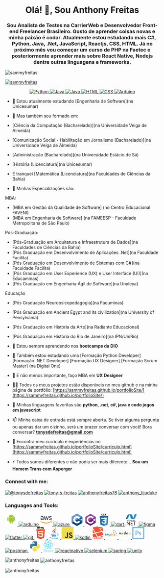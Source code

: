 <h1 align="center">Olá! 👋, Sou Anthony Freitas</h1>
<h3 align="center">Sou Analista de Testes na CarrierWeb e Desenvolvedor Front-end Freelancer Brasileiro. Gosto de aprender coisas novas e minha paixão é codar. Atualmente estou estudando mais C#, Python, Java, .Net, JavaScript, Reactjs, CSS, HTML. Já no próximo mês vou começar um curso de PHP na Faetec e posteriormente aprender mais sobre React Native, Nodejs dentre outras linguagens e frameworks.</h3>

<p align="left"> <img src="https://komarev.com/ghpvc/?username=sammyfreitas&label=Profile%20views&color=0e75b6&style=flat" alt="sammyfreitas" /> </p>

<p align="left"> <a href="https://github.com/ryo-ma/github-profile-trophy"><img src="https://github-profile-trophy.vercel.app/?username=sammyfreitas" alt="sammyfreitas" /></a> </p>




<p align="center">
	<a href="http://python.org/">
	  <img alt="Python" src="https://img.shields.io/static/v1?color=blue&label=Dev&message=Python&style=for-the-badge&logo=Python">
	</a>
  <a href="https://dev.java/">
	  <img alt="Java" src="https://img.shields.io/static/v1?color=red&label=Dev&message=Java&style=for-the-badge&logo=Java">
	</a>
	<a href="https://www.javascript.com/">
	  <img alt="Java" src="https://img.shields.io/static/v1?color=yellow&label=Dev&message=JavaScript&style=for-the-badge&logo=Javascript">
	</a>
  	<a href="http://html.com/">
	  <img alt="HTML" src="https://img.shields.io/static/v1?color=lightblue&label=Dev&message=HTML&style=for-the-badge&logo=HTML">
	</a>
  	</a>
  	<a href="https://orgmode.org/manual/CSS-support.html">
	  <img alt="CSS" src="https://img.shields.io/static/v1?color=orange&label=Dev&message=CSS&style=for-the-badge&logo=CSS">
	</a>
  <a href="https://www.arduino.cc/">
	  <img alt="Arduino" src="https://img.shields.io/static/v1?color=yellowgreen&label=Dev&message=Arduino&style=for-the-badge&logo=Arduino">
	</a>
  
</p>

- 🔭 Estou atualmente estudando [Engenharia de Software](na Unicesumar)
- 🔭 Mas também sou formado em:
- [Ciência da Computação (Bacharelado)](na Universidade Veiga de Almeida)
- [Comunicação Social - Habilitação em Jornalismo (Bacharelado)](na Universidade Veiga de Almeida)
- [Administração (Bacharelado)](na Universidade Estácio de Sá)
- [História (Licenciatura](na Unicesumar)
- E tranquei [Matemática (Licenciatura](na Faculdades de Ciências da Bahia)

- 🔭 Minhas Especializações são:

MBA:
- [MBA em Gestão da Qualidade de Software] (no Centro Educacional FAVENI)
- [MBA em Engenharia de Software] (na FAMEESP - Faculdade Metropolitana de São Paulo)

Pós-Graduação:
- [Pós-Graduação em Arquitetura e Infraestrutura de Dados](na Faculdades de Ciências da Bahia)
- [Pós Graduação em Desenvolvimento de Aplicações .Net](na Faculdade Facilita)
- [Pós Graduação em Desenvolvimento de Sistemas com C#](na Faculdade Facilita)
- [Pós Graduação em User Experience (UX) e User Interface (UI)](na Educaminas)
- [Pós Graduação em Engenharia Ágil de Software](na Unyleya)

Educação
- [Pós Graduação Neuropsicopedagogia](na Facuminas)
- [Pós Graduação em Ancient Egypt and its civilization](na University of Pensylvania)
- [Pós Graduação em História da Arte](na Radiante Educacional)
- [Pós Graduação em História do Rio de Janeiro](na IPN/UniRio)


- 🌱 Estou sempre aprendendo nos **bootcamps da DIO**

- 👯 Também estou estudando uma [Formação Python Developer] [Formação .NET Developer] [Formação UX Designer] [Formação Scrum Master] (na Digital One)

- 🤝 E não menos importante, faço MBA em **UX Designer**

- 👨‍💻 Todos os meus projetos estão disponíveis no meu github e na minha página de portfólio: [https://sammyfreitas.github.io/portfolioSite/](https://sammyfreitas.github.io/portfolioSite/)

- 💬 Minhas linguagens favoritas são **python, .net, c#, java e codo jogos em javascript**

- 📫 Minha caixa de entrada está sempre aberta. Se tiver alguma pergunta ou apenas dar um oizinho, será um prazer conversar com você! Bora conversar? **tonysdefreitas@gmail.com**

- 📄 Encontra meu curriculo e experiências no [https://sammyfreitas.github.io/portfolioSite/curriculo.html](https://sammyfreitas.github.io/portfolioSite/curriculo.html)

- ⚡ Todos somos diferentes e não podia ser mais diferente... **Sou um Homem Trans com Asperger**

<h3 align="left">Connect with me:</h3>
<p align="left">
<a href="https://twitter.com/@tonysdefreitas" target="blank"><img align="center" src="https://raw.githubusercontent.com/rahuldkjain/github-profile-readme-generator/master/src/images/icons/Social/twitter.svg" alt="@tonysdefreitas" height="30" width="40" /></a>
<a href="https://linkedin.com/in/tony-s-freitas" target="blank"><img align="center" src="https://raw.githubusercontent.com/rahuldkjain/github-profile-readme-generator/master/src/images/icons/Social/linked-in-alt.svg" alt="tony-s-freitas" height="30" width="40" /></a>
<a href="https://fb.com/anthonyfreitas78" target="blank"><img align="center" src="https://raw.githubusercontent.com/rahuldkjain/github-profile-readme-generator/master/src/images/icons/Social/facebook.svg" alt="anthonyfreitas78" height="30" width="40" /></a>
<a href="https://instagram.com/anthony_tijuduke" target="blank"><img align="center" src="https://raw.githubusercontent.com/rahuldkjain/github-profile-readme-generator/master/src/images/icons/Social/instagram.svg" alt="anthony_tijuduke" height="30" width="40" /></a>
</p>

<h3 align="left">Languages and Tools:</h3>
<p align="left"> 
	<a href="https://developer.android.com" target="_blank" rel="noreferrer"> 
		<img src="https://raw.githubusercontent.com/devicons/devicon/master/icons/android/android-original-wordmark.svg" alt="android" width="40" height="40"/> 
	</a> 
	<a href="https://www.arduino.cc/" target="_blank" rel="noreferrer"> 
		<img src="https://cdn.worldvectorlogo.com/logos/arduino-1.svg" alt="arduino" width="40" height="40"/> 
	</a> 
	<a href="https://aws.amazon.com" target="_blank" rel="noreferrer"> 
		<img src="https://raw.githubusercontent.com/devicons/devicon/master/icons/amazonwebservices/amazonwebservices-original-wordmark.svg" alt="aws" width="40" height="40"/> 
	</a> 
	<a href="https://azure.microsoft.com/en-in/" target="_blank" rel="noreferrer"> 
		<img src="https://www.vectorlogo.zone/logos/microsoft_azure/microsoft_azure-icon.svg" alt="azure" width="40" height="40"/> 
	</a> 
	<a href="https://www.w3schools.com/cpp/" target="_blank" rel="noreferrer"> 
		<img src="https://raw.githubusercontent.com/devicons/devicon/master/icons/cplusplus/cplusplus-original.svg" alt="cplusplus" width="40" height="40"/> 
	</a> 
	<a href="https://www.w3schools.com/cs/" target="_blank" rel="noreferrer"> 
		<img src="https://raw.githubusercontent.com/devicons/devicon/master/icons/csharp/csharp-original.svg" alt="csharp" width="40" height="40"/> 
	</a> 
	<a href="https://www.w3schools.com/css/" target="_blank" rel="noreferrer"> 
		<img src="https://raw.githubusercontent.com/devicons/devicon/master/icons/css3/css3-original-wordmark.svg" alt="css3" width="40" height="40"/> 
	</a> 
	<a href="https://dart.dev" target="_blank" rel="noreferrer"> 
		<img src="https://www.vectorlogo.zone/logos/dartlang/dartlang-icon.svg" alt="dart" width="40" height="40"/> 
	</a> 
	<a href="https://dotnet.microsoft.com/" target="_blank" rel="noreferrer"> 
		<img src="https://raw.githubusercontent.com/devicons/devicon/master/icons/dot-net/dot-net-original-wordmark.svg" alt="dotnet" width="40" height="40"/> 
	</a> 
	<a href="https://www.figma.com/" target="_blank" rel="noreferrer"> 
		<img src="https://www.vectorlogo.zone/logos/figma/figma-icon.svg" alt="figma" width="40" height="40"/> 
	</a> 
	<a href="https://flutter.dev" target="_blank" rel="noreferrer"> 
		<img src="https://www.vectorlogo.zone/logos/flutterio/flutterio-icon.svg" alt="flutter" width="40" height="40"/> 
	</a> 
	<a href="https://git-scm.com/" target="_blank" rel="noreferrer"> 
		<img src="https://www.vectorlogo.zone/logos/git-scm/git-scm-icon.svg" alt="git" width="40" height="40"/> 
	</a> 
	<a href="https://www.w3.org/html/" target="_blank" rel="noreferrer"> 
		<img src="https://raw.githubusercontent.com/devicons/devicon/master/icons/html5/html5-original-wordmark.svg" alt="html5" width="40" height="40"/> 
	</a> 
	<a href="https://www.java.com" target="_blank" rel="noreferrer"> 
		<img src="https://raw.githubusercontent.com/devicons/devicon/master/icons/java/java-original.svg" alt="java" width="40" height="40"/> 
	</a> 
	<a href="https://developer.mozilla.org/en-US/docs/Web/JavaScript" target="_blank" rel="noreferrer"> 
		<img src="https://raw.githubusercontent.com/devicons/devicon/master/icons/javascript/javascript-original.svg" alt="javascript" width="40" height="40"/> 
	</a> 
	<a href="https://kotlinlang.org" target="_blank" rel="noreferrer"> 
		<img src="https://www.vectorlogo.zone/logos/kotlinlang/kotlinlang-icon.svg" alt="kotlin" width="40" height="40"/> 
	</a> 
	<a href="https://laravel.com/" target="_blank" rel="noreferrer"> 
		<img src="https://raw.githubusercontent.com/devicons/devicon/master/icons/laravel/laravel-plain-wordmark.svg" alt="laravel" width="40" height="40"/> 
	</a> 
	<a href="https://www.mysql.com/" target="_blank" rel="noreferrer"> 
		<img src="https://raw.githubusercontent.com/devicons/devicon/master/icons/mysql/mysql-original-wordmark.svg" alt="mysql" width="40" height="40"/> 
	</a> 
	<a href="https://nodejs.org" target="_blank" rel="noreferrer"> 
		<img src="https://raw.githubusercontent.com/devicons/devicon/master/icons/nodejs/nodejs-original-wordmark.svg" alt="nodejs" width="40" height="40"/> 
	</a> 
	<a href="https://www.photoshop.com/en" target="_blank" rel="noreferrer"> 
		<img src="https://raw.githubusercontent.com/devicons/devicon/master/icons/photoshop/photoshop-line.svg" alt="photoshop" width="40" height="40"/> 
	</a> 
	<a href="https://postman.com" target="_blank" rel="noreferrer"> <img src="https://www.vectorlogo.zone/logos/getpostman/getpostman-icon.svg" alt="postman" width="40" height="40"/> 
	</a> 
	<a href="https://www.python.org" target="_blank" rel="noreferrer"> 
		<img src="https://raw.githubusercontent.com/devicons/devicon/master/icons/python/python-original.svg" alt="python" width="40" height="40"/> 
	</a> 
	<a href="https://reactjs.org/" target="_blank" rel="noreferrer"> 
		<img src="https://raw.githubusercontent.com/devicons/devicon/master/icons/react/react-original-wordmark.svg" alt="react" width="40" height="40"/> 
	</a> 
	<a href="https://reactnative.dev/" target="_blank" rel="noreferrer"> 
		<img src="https://reactnative.dev/img/header_logo.svg" alt="reactnative" width="40" height="40"/> 
	</a> 
	<a href="https://www.selenium.dev" target="_blank" rel="noreferrer"> 
		<img src="https://raw.githubusercontent.com/detain/svg-logos/780f25886640cef088af994181646db2f6b1a3f8/svg/selenium-logo.svg" alt="selenium" width="40" height="40"/> 
	</a> 
	<a href="https://spring.io/" target="_blank" rel="noreferrer"> 
		<img src="https://www.vectorlogo.zone/logos/springio/springio-icon.svg" alt="spring" width="40" height="40"/> 
	</a> 
	<a href="https://unity.com/" target="_blank" rel="noreferrer"> 
		<img src="https://www.vectorlogo.zone/logos/unity3d/unity3d-icon.svg" alt="unity" width="40" height="40"/> 
	</a> 
</p>

<p><img align="left" src="https://github-readme-stats.vercel.app/api/top-langs?username=sammyfreitas&show_icons=true&locale=en&layout=compact" alt="anthonyfreitas" /></p>

<p>&nbsp;<img align="center" src="https://github-readme-stats.vercel.app/api?username=sammyfreitas&show_icons=true&locale=en" alt="anthonyfreitas" /></p>

<p><img align="center" src="https://github-readme-streak-stats.herokuapp.com/?user=sammyfreitas&" alt="anthonyfreitas" /></p>



<!---
sammyfreitas/sammyfreitas is a ✨ special ✨ repository because its `README.md` (this file) appears on your GitHub profile.
You can click the Preview link to take a look at your changes.
--->
